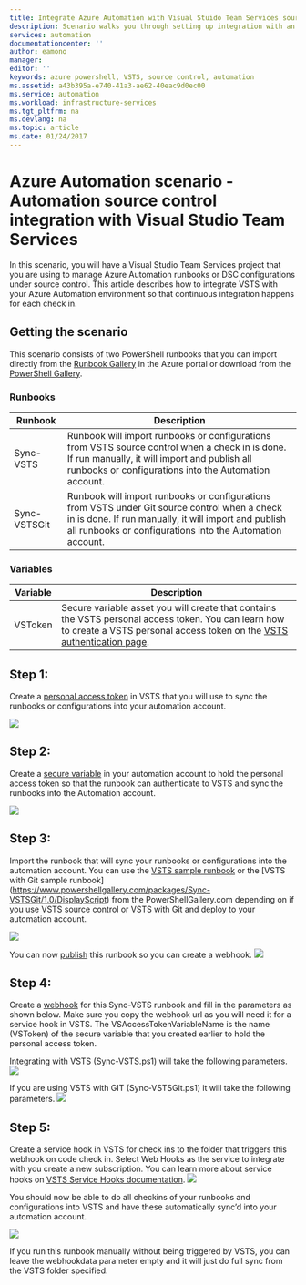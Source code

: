 ```yaml
---
title: Integrate Azure Automation with Visual Stuido Team Services source control | Microsoft Docs
description: Scenario walks you through setting up integration with an Azure Automation account and Visual Stuido Team Services source control.
services: automation
documentationcenter: ''
author: eamono
manager: 
editor: ''
keywords: azure powershell, VSTS, source control, automation
ms.assetid: a43b395a-e740-41a3-ae62-40eac9d0ec00
ms.service: automation
ms.workload: infrastructure-services
ms.tgt_pltfrm: na
ms.devlang: na
ms.topic: article
ms.date: 01/24/2017 
---
```

# Azure Automation scenario - Automation source control integration with Visual Studio Team Services

In this scenario, you will have a Visual Studio Team Services project that you are using to manage Azure Automation runbooks or DSC configurations under source control.
This article describes how to integrate VSTS with your Azure Automation environment so that continuous integration happens for each check in.

## Getting the scenario

This scenario consists of two PowerShell runbooks that you can import directly from the [Runbook Gallery](automation-runbook-gallery.md) in the Azure portal or download from the [PowerShell Gallery](https://www.powershellgallery.com).

### Runbooks

Runbook | Description| 
--------|------------|
Sync-VSTS | Runbook will import runbooks or configurations from VSTS source control when a check in is done. If run manually, it will import and publish all runbooks or configurations into the Automation account.| 
Sync-VSTSGit | Runbook will import runbooks or configurations from VSTS under Git source control when a check in is done. If run manually, it will import and publish all runbooks or configurations into the Automation account.|

### Variables

Variable | Description|
-----------|------------|
VSToken | Secure variable asset you will create that contains the VSTS personal access token. You can learn how to create a VSTS personal access token on the [VSTS authentication page](https://www.visualstudio.com/en-us/docs/integrate/get-started/auth/overview). 
## Step 1:
Create a [personal access token](https://www.visualstudio.com/en-us/docs/integrate/get-started/auth/overview) in VSTS that you will use to sync the runbooks or configurations into your automation account.

![](media/automation-scenario-source-control-integration-with-VSTS/VSTSPersonalToken.png)
## Step 2:
Create a [secure variable](automation-variables.md) in your automation account to hold the personal access token so that the runbook can authenticate to VSTS and sync the runbooks into the Automation account. 

![](media/automation-scenario-source-control-integration-with-VSTS/VSTSTokenVariable.png)
## Step 3:
Import the runbook that will sync your runbooks or configurations into the automation account. You can use the [VSTS sample runbook](https://www.powershellgallery.com/packages/Sync-VSTS/1.0/DisplayScript) or the [VSTS with Git sample runbook] (https://www.powershellgallery.com/packages/Sync-VSTSGit/1.0/DisplayScript) from the PowerShellGallery.com depending on if you use VSTS source control or VSTS with Git and deploy to your automation account.

![](media/automation-scenario-source-control-integration-with-VSTS/VSTSPowerShellGallery.png)

You can now [publish](automation-creating-importing-runbook#to-publish-a-runbook-using-the-azure-portal.md) this runbook so you can create a webhook. 
![](media/automation-scenario-source-control-integration-with-VSTS/VSTSPublishRunbook.png)
## Step 4:
Create a [webhook](automation-webhooks.md) for this Sync-VSTS runbook and fill in the parameters as shown below. Make sure you copy the webhook url as you will need it for a service hook in VSTS. The VSAccessTokenVariableName is the name (VSToken) of the secure variable that you created earlier to hold the personal access token. 

Integrating with VSTS (Sync-VSTS.ps1) will take the following parameters.
![](media/automation-scenario-source-control-integration-with-VSTS/VSTSWebhook.png)

If you are using VSTS with GIT (Sync-VSTSGit.ps1) it will take the following parameters.
![](media/automation-scenario-source-control-integration-with-VSTS/VSTSGitWebhook.png)
## Step 5:
Create a service hook in VSTS for check ins to the folder that triggers this webhook on code check in. Select Web Hooks as the service to integrate with you create a new subscription. You can learn more about service hooks on [VSTS Service Hooks documentation](https://www.visualstudio.com/en-us/docs/marketplace/integrate/service-hooks/get-started).
![](media/automation-scenario-source-control-integration-with-VSTS/VSTSServiceHook.png)

You should now be able to do all checkins of your runbooks and configurations into VSTS and have these automatically sync’d into your automation account.

![](media/automation-scenario-source-control-integration-with-VSTS/VSTSSyncRunbookOutput.png)

If you run this runbook manually without being triggered by VSTS, you can leave the webhookdata parameter empty and it will just do full sync from the VSTS folder specified.
